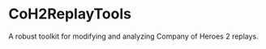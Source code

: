 CoH2ReplayTools
===============

A robust toolkit for modifying and analyzing Company of Heroes 2 replays.
